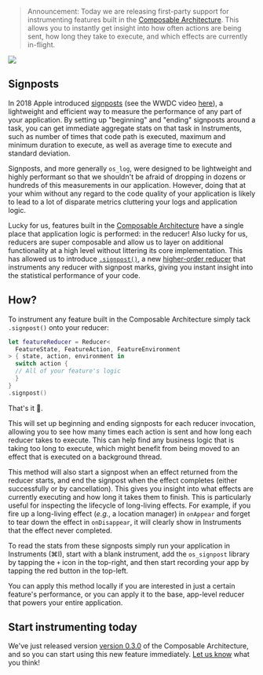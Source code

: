 > Announcement: Today we are releasing first-party support for instrumenting features built in the
[Composable Architecture](https://www.github.com/pointfreeco/swift-composable-architecture). This
allows you to instantly get insight into how often actions are being sent, how long they take to
execute, and which effects are currently in-flight.

![](https://d3rccdn33rt8ze.cloudfront.net/point-free-pointers/0044-signposts-cover.jpg)

## Signposts

In 2018 Apple introduced
[signposts](https://developer.apple.com/documentation/os/logging/recording_performance_data) (see
the WWDC video [here](https://developer.apple.com/videos/play/wwdc2018/405/)), a lightweight and
efficient way to measure the performance of any part of your application. By setting up "beginning"
and "ending" signposts around a task, you can get immediate aggregate stats on that task in
Instruments, such as number of times that code path is executed, maximum and minimum duration to
execute, as well as average time to execute and standard deviation.

Signposts, and more generally `os_log`, were designed to be lightweight and highly performant so
that we shouldn't be afraid of dropping in dozens or hundreds of this measurements in our
application. However, doing that at your whim without any regard to the code quality of your
application is likely to lead to a lot of disparate metrics cluttering your logs and application
logic.

Lucky for us, features built in the
[Composable Architecture](https://www.pointfree.co/collections/composable-architecture) have a
single place that application logic is performed: in the reducer! Also lucky for us, reducers are
super composable and allow us to layer on additional functionality at a high level without
littering its core implementation. This has allowed us to introduce 
[`.signpost()`](https://github.com/pointfreeco/swift-composable-architecture/pull/142), a new
[higher-order reducer](https://www.pointfree.co/collections/composable-architecture/reducers-and-stores/ep71-composable-state-management-higher-order-reducers) 
that instruments any reducer with signpost marks, giving you instant insight into the statistical
performance of your code.

## How?

To instrument any feature built in the Composable Architecture simply tack `.signpost()` onto your
reducer:

```swift
let featureReducer = Reducer<
  FeatureState, FeatureAction, FeatureEnvironment
> { state, action, environment in
  switch action {
  // All of your feature's logic
  }
}
.signpost()
```

That's it 🤯.

This will set up beginning and ending signposts for each reducer invocation, allowing you to see how
many times each action is sent and how long each reducer takes to execute. This can help find any
business logic that is taking too long to execute, which might benefit from being moved to an effect
that is executed on a background thread.

This method will also start a signpost when an effect returned from the reducer starts, and end the
signpost when the effect completes (either successfully or by cancellation). This gives you insight
into what effects are currently executing and how long it takes them to finish. This is particularly
useful for inspecting the lifecycle of long-living effects. For example, if you fire up a
long-living effect (_e.g._, a location manager) in `onAppear` and forget to tear down the effect in
`onDisappear`, it will clearly show in Instruments that the effect never completed.

To read the stats from these signposts simply run your application in Instruments (⌘I), start with a
blank instrument, add the `os_signpost` library by tapping the `+` icon in the top-right, and then
start recording your app by tapping the red button in the top-left.

You can apply this method locally if you are interested in just a certain feature's performance, or
you can apply it to the base, app-level reducer that powers your entire application.

## Start instrumenting today

We've just released version
[version 0.3.0](https://github.com/pointfreeco/swift-composable-architecture/releases/tag/0.3.0) of
the Composable Architecture, and so you can start using this new feature immediately.
[Let us know](https://twitter.com/pointfreeco) what you think!
